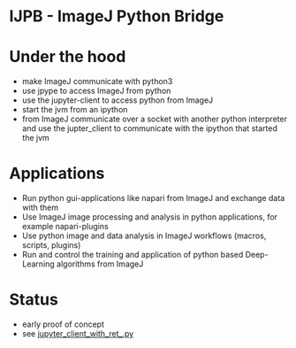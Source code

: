 # IJPB - ImageJ Python Bridge

# Under the hood

* make ImageJ communicate with python3
* use jpype to access ImageJ from python
* use the jupyter-client to access python from ImageJ
* start the jvm from an ipython 
* from ImageJ communicate over a socket with another python interpreter and use the jupter_client to communicate with the ipython that started the jvm

# Applications

* Run python gui-applications like napari from ImageJ and exchange data with them
* Use ImageJ image processing and analysis in python applications, for example napari-plugins
* Use python image and data analysis in ImageJ workflows (macros, scripts, plugins)
* Run and control the training and application of python based Deep-Learning algorithms from ImageJ

# Status

* early proof of concept
* see [jupyter_client_with_ret_.py](https://github.com/MontpellierRessourcesImagerie/ImageJ-Python-Bridge/blob/main/exploring/jupyter_client_with_ret_.py)
